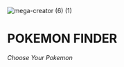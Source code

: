 ![mega-creator (6) (1)](https://github.com/GOVINDFROMINDIA/POKEMON-FINDER/assets/79012314/2326179d-3746-4741-8d04-9fd22697e2a3)

# **POKEMON FINDER**
*Choose Your Pokemon*
